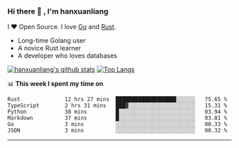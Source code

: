 ### Hi there 👋 , I'm hanxuanliang

<!--
**hanxuanliang/hanxuanliang** is a ✨ _special_ ✨ repository because its `README.md` (this file) appears on your GitHub profile.

Here are some ideas to get you started:

- 🔭 I’m currently working on ...
- 🌱 I’m currently learning ...
- 👯 I’m looking to collaborate on ...
- 🤔 I’m looking for help with ...
- 💬 Ask me about ...
- 📫 How to reach me: ...
- 😄 Pronouns: ...
- ⚡ Fun fact: ...
-->
I ❤ Open Source. I love [Go](https://golang.org) and [Rust](https://www.rust-lang.org/zh-CN/).

* Long-time Golang user
* A novice Rust learner
* A developer who loves databases

[![hanxuanliang's github stats](https://github-readme-stats.vercel.app/api/top-langs/?username=hanxuanliang&hide=html)](https://github.com/anuraghazra/github-readme-stats)
[![Top Langs](https://github-readme-stats.vercel.app/api?username=hanxuanliang&show_icons=true&count_private=true&line_height=40)](https://github.com/anuraghazra/github-readme-stats)

📊 **This week I spent my time on**
<!--START_SECTION:waka-->

```text
Rust              12 hrs 27 mins  ███████████████████░░░░░░   75.65 %
TypeScript        2 hrs 31 mins   ███▓░░░░░░░░░░░░░░░░░░░░░   15.31 %
Python            38 mins         █░░░░░░░░░░░░░░░░░░░░░░░░   03.94 %
Markdown          37 mins         █░░░░░░░░░░░░░░░░░░░░░░░░   03.81 %
Go                3 mins          ░░░░░░░░░░░░░░░░░░░░░░░░░   00.33 %
JSON              3 mins          ░░░░░░░░░░░░░░░░░░░░░░░░░   00.32 %
```

<!--END_SECTION:waka-->

***
